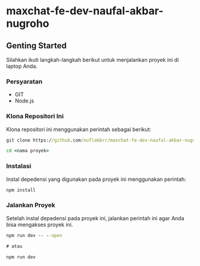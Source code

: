 # maxchat-fe-dev-naufal-akbar-nugroho

## Genting Started

Silahkan ikuti langkah-langkah berikut untuk menjalankan proyek ini di laptop Anda.

### Persyaratan

- GIT
- Node.js

### Klona Repositori Ini

Klona repositori ini menggunakan perintah sebagai berikut:

```cmd
git clone https://github.com/nuflakbrr/maxchat-fe-dev-naufal-akbar-nugroho.git <nama_proyek>
```

```cmd
cd <nama proyek>
```
### Instalasi

Instal depedensi yang digunakan pada proyek ini menggunakan perintah:

```cmd
npm install
```
### Jalankan Proyek

Setelah instal depedensi pada proyek ini, jalankan perintah ini agar Anda bisa mengakses proyek ini.

```cmd
npm run dev -- --open

# atau

npm run dev
```
